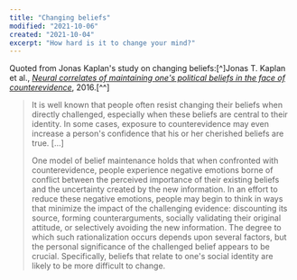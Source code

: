 ```yaml
---
title: "Changing beliefs"
modified: "2021-10-06"
created: "2021-10-04"
excerpt: "How hard is it to change your mind?"
---
```


Quoted from Jonas Kaplan's study on changing beliefs:[^]Jonas T. Kaplan et al., _[Neural correlates of maintaining one's political beliefs in the face of counterevidence](https://www.nature.com/articles/srep39589)_, 2016.[^^]

> It is well known that people often resist changing their beliefs when directly challenged, especially when these beliefs are central to their identity. In some cases, exposure to counterevidence may even increase a person's confidence that his or her cherished beliefs are true. [...]
>
> One model of belief maintenance holds that when confronted with counterevidence, people experience negative emotions borne of conflict between the perceived importance of their existing beliefs and the uncertainty created by the new information. In an effort to reduce these negative emotions, people may begin to think in ways that minimize the impact of the challenging evidence: discounting its source, forming counterarguments, socially validating their original attitude, or selectively avoiding the new information. The degree to which such rationalization occurs depends upon several factors, but the personal significance of the challenged belief appears to be crucial. Specifically, beliefs that relate to one's social identity are likely to be more difficult to change.
